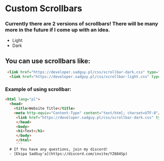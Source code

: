 # Custom Scrollbars
### Currently there are 2 versions of scrollbars! There will be many more in the future if I come up with an idea.
  - Light
  - Dark
## You can use scrollbars like:
```html
 <link href="https://developer.sadguy.pl/css/scrollbar-dark.css" type="text/css" rel="stylesheet"> - DARK
  <link href="https://developer.sadguy.pl/css/scrollbar-light.css" type="text/css" rel="stylesheet"> - LIGHT
```
### Example of using scrollbar:
```html
<html lang="pl">
  <head>
    <title>Website Title</title>
    <meta http-equiv="Content-Type" content="text/html; charset=UTF-8"/>
     <link href="https://developer.sadguy.pl/css/scrollbar-dark.css" type="text/css" rel="stylesheet">
     </head>
     <body>
     <h1>Text</h1>
     </body>
     </html>
     ```
  # If You have any questions, join my discord!
  - [Ekipa SadGuy'a](https://discord.com/invite/YZ684Sp)


